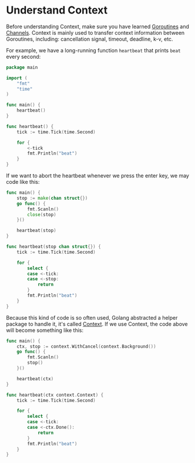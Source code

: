 # Understand Context

Before understanding Context, make sure you have learned [Goroutines](https://tour.golang.org/concurrency/1) and [Channels](https://tour.golang.org/concurrency/2). Context is mainly used to transfer context information between Goroutines, including: cancellation signal, timeout, deadline, k-v, etc.

For example, we have a long-running function `heartbeat` that prints `beat` every second:

```go
package main

import (
    "fmt"
    "time"
)

func main() {
    heartbeat()
}

func heartbeat() {
    tick := time.Tick(time.Second)

    for {
        <-tick
        fmt.Println("beat")
    }
}
```

If we want to abort the heartbeat whenever we press the enter key, we may code like this:

```go
func main() {
    stop := make(chan struct{})
    go func() {
        fmt.Scanln()
        close(stop)
    }()

    heartbeat(stop)
}

func heartbeat(stop chan struct{}) {
    tick := time.Tick(time.Second)

    for {
        select {
        case <-tick:
        case <-stop:
            return
        }
        fmt.Println("beat")
    }
}
```

Because this kind of code is so often used, Golang abstracted a helper package to handle it, it's called [Context](https://golang.org/pkg/context/). If we use Context, the code above will become something like this:

```go
func main() {
    ctx, stop := context.WithCancel(context.Background())
    go func() {
        fmt.Scanln()
        stop()
    }()

    heartbeat(ctx)
}

func heartbeat(ctx context.Context) {
    tick := time.Tick(time.Second)

    for {
        select {
        case <-tick:
        case <-ctx.Done():
            return
        }
        fmt.Println("beat")
    }
}
```